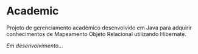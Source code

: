# Academic

Projeto de gerenciamento acadêmico desenvolvido em Java para adquirir conhecimentos de Mapeamento Objeto Relacional utilizando Hibernate.

_Em desenvolvimento..._
